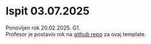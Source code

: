 # Ispit 03.07.2025

Ponovljen rok 20.02.2025. G1.<br>
Profesor je postavio rok na [github repo](https://github.com/denis-music/cs-winforms-exam-template-2024-25/blob/main/Ispitni%20zadaci/PRIII_20022025_G1.pdf) za ovaj template.
